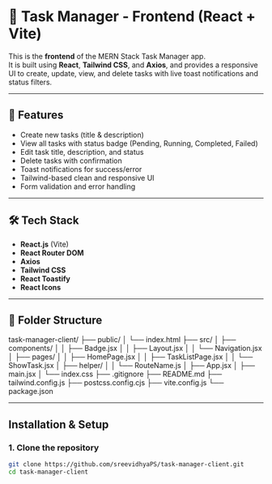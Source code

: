# 📘 Task Manager - Frontend (React + Vite)

This is the **frontend** of the MERN Stack Task Manager app.  
It is built using **React**, **Tailwind CSS**, and **Axios**, and provides a responsive UI to create, update, view, and delete tasks with live toast notifications and status filters.

---

## 🚀 Features

-  Create new tasks (title & description)
-  View all tasks with status badge (Pending, Running, Completed, Failed)
-  Edit task title, description, and status
-  Delete tasks with confirmation
-  Toast notifications for success/error
-  Tailwind-based clean and responsive UI
-  Form validation and error handling

---

## 🛠️ Tech Stack

- **React.js** (Vite)
- **React Router DOM**
- **Axios**
- **Tailwind CSS**
- **React Toastify**
- **React Icons**

---

## 📁 Folder Structure

task-manager-client/
├── public/
│ └── index.html
├── src/
│ ├── components/
│ │ ├── Badge.jsx
│ │ ├── Layout.jsx
│ │ └── Navigation.jsx
│ ├── pages/
│ │ ├── HomePage.jsx
│ │ ├── TaskListPage.jsx
│ │ └── ShowTask.jsx
│ ├── helper/
│ │ └── RouteName.js
│ ├── App.jsx
│ ├── main.jsx
│ └── index.css
├── .gitignore
├── README.md
├── tailwind.config.js
├── postcss.config.cjs
├── vite.config.js
└── package.json


---

##  Installation & Setup

### 1. Clone the repository

```bash
git clone https://github.com/sreevidhyaPS/task-manager-client.git
cd task-manager-client
